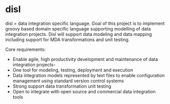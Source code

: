# disl
disl = data integration specific language. Goal of this project is to implement groovy based domain specific language supporting modelling of data integration projects. Disl will support data modeling and data mapping including support for MDA transformations and unit testing.

Core requirements:
- Enable agile, high productivity development and maintenance of data integration projects- 
- One tool for modeling, testing, deployment and execution
- Data integration models represented by text files to enable configuration management using standard version control systems
- Strong support data transformation unit testing
- Open to integrate with open source and commercial data integration tools

